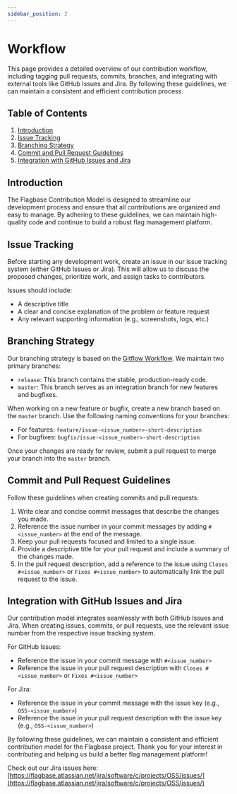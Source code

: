 ```yaml
---
sidebar_position: 2
---
```


# Workflow

This page provides a detailed overview of our contribution workflow, including tagging pull requests, commits, branches, and integrating with external tools like GitHub Issues and Jira. By following these guidelines, we can maintain a consistent and efficient contribution process.

## Table of Contents

1. [Introduction](#introduction)
2. [Issue Tracking](#issue-tracking)
3. [Branching Strategy](#branching-strategy)
4. [Commit and Pull Request Guidelines](#commit-and-pull-request-guidelines)
5. [Integration with GitHub Issues and Jira](#integration-with-github-issues-and-jira)

## Introduction

The Flagbase Contribution Model is designed to streamline our development process and ensure that all contributions are organized and easy to manage. By adhering to these guidelines, we can maintain high-quality code and continue to build a robust flag management platform.

## Issue Tracking

Before starting any development work, create an issue in our issue tracking system (either GitHub Issues or Jira). This will allow us to discuss the proposed changes, prioritize work, and assign tasks to contributors.

Issues should include:

- A descriptive title
- A clear and concise explanation of the problem or feature request
- Any relevant supporting information (e.g., screenshots, logs, etc.)

## Branching Strategy

Our branching strategy is based on the [Gitflow Workflow](https://www.atlassian.com/git/tutorials/comparing-workflows/gitflow-workflow). We maintain two primary branches:

- `release`: This branch contains the stable, production-ready code.
- `master`: This branch serves as an integration branch for new features and bugfixes.

When working on a new feature or bugfix, create a new branch based on the `master` branch. Use the following naming conventions for your branches:

- For features: `feature/issue-<issue_number>-short-description`
- For bugfixes: `bugfix/issue-<issue_number>-short-description`

Once your changes are ready for review, submit a pull request to merge your branch into the `master` branch.

## Commit and Pull Request Guidelines

Follow these guidelines when creating commits and pull requests:

1. Write clear and concise commit messages that describe the changes you made.
2. Reference the issue number in your commit messages by adding `#<issue_number>` at the end of the message.
3. Keep your pull requests focused and limited to a single issue.
4. Provide a descriptive title for your pull request and include a summary of the changes made.
5. In the pull request description, add a reference to the issue using `Closes #<issue_number>` or `Fixes #<issue_number>` to automatically link the pull request to the issue.

## Integration with GitHub Issues and Jira

Our contribution model integrates seamlessly with both GitHub Issues and Jira. When creating issues, commits, or pull requests, use the relevant issue number from the respective issue tracking system.

For GitHub Issues:

- Reference the issue in your commit message with `#<issue_number>`
- Reference the issue in your pull request description with `Closes #<issue_number>` or `Fixes #<issue_number>`

For Jira:

- Reference the issue in your commit message with the issue key (e.g., `OSS-<issue_number>`)
- Reference the issue in your pull request description with the issue key (e.g., `OSS-<issue_number>`)

By following these guidelines, we can maintain a consistent and efficient contribution model for the Flagbase project. Thank you for your interest in contributing and helping us build a better flag management platform!

Check out our Jira issues here: [https://flagbase.atlassian.net/jira/software/c/projects/OSS/issues/](https://flagbase.atlassian.net/jira/software/c/projects/OSS/issues/)